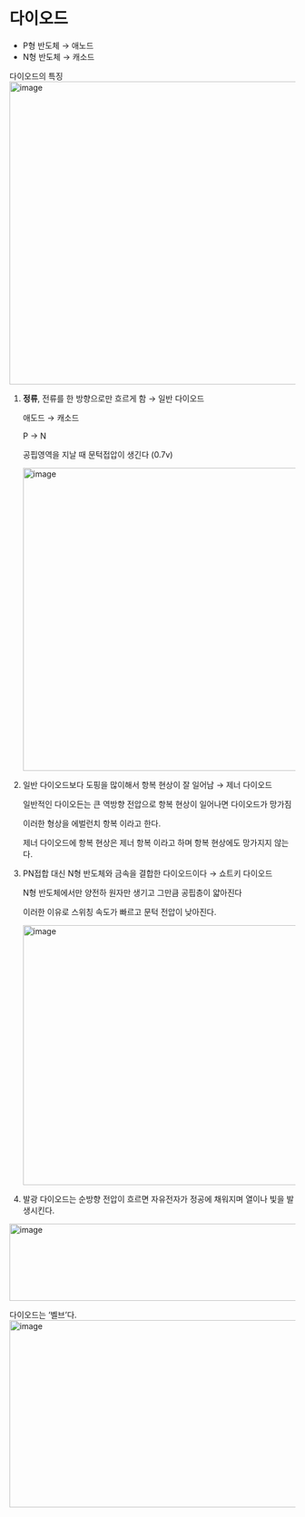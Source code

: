 # 다이오드

- P형 반도체 → 애노드
- N형 반도체 → 캐소드

다이오드의 특징 
<img width="1170" height="534" alt="image" src="https://github.com/user-attachments/assets/fe3da5e6-2934-4b74-afe0-62636ffe0d5a" />

1. **정류**, 전류를 한 방향으로만 흐르게 함 → 일반 다이오드
    
    애도드 → 캐소드
    
    P → N
    
    공핍영역을 지날 때 문턱접압이 생긴다 (0.7v)
   
    <img width="1170" height="534" alt="image" src="https://github.com/user-attachments/assets/8e923be7-1e00-44b7-a6aa-79780aa64a57" />

1. 일반 다이오드보다 도핑을 많이해서 항복 현상이 잘 일어남 → 제너 다이오드
    
    일반적인 다이오든는 큰 역방향 전압으로 항복 현상이 일어나면 다이오드가 망가짐
    
    이러한 형상을 에벌런치 항복 이라고 한다.
    
    제너 다이오드에 항복 현상은 제너 항복 이라고 하며 항복 현상에도 망가지지 않는다.
    
2. PN접합 대신 N형 반도체와 금속을 결합한 다이오드이다 → 쇼트키 다이오드
    
    N형 반도체에서만 양전하 원자만 생기고 그만큼 공핍층이 얇아진다 
    
    이러한 이유로 스위칭 속도가 빠르고 문턱 전압이 낮아진다.
    
    <img width="774" height="458" alt="image" src="https://github.com/user-attachments/assets/016622f4-eac2-443b-a392-7936e0ab6c01" />


1. 발광 다이오드는 순방향 전압이 흐르면 자유전자가 정공에 채워지며 열이나 빛을 발생시킨다.
   
<img width="968" height="136" alt="image" src="https://github.com/user-attachments/assets/82e551e6-6c71-4491-9c03-aeb4ba0a1fa7" />

다이오드는 ‘벨브’다.
<img width="984" height="330" alt="image" src="https://github.com/user-attachments/assets/675f24b4-69cb-4fd1-9afc-e425e6b66b9f" />
